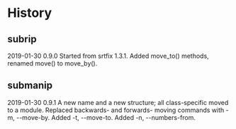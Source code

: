 # History

## subrip

  2019-01-30  0.9.0  Started from srtfix 1.3.1. Added move_to() methods,
                     renamed move() to move_by().

## submanip

  2019-01-30  0.9.1  A new name and a new structure; all class-specific
                     moved to a module. Replaced backwards- and forwards-
                     moving commands with -m, --move-by. Added -t, --move-to.
                     Added -n, --numbers-from.
